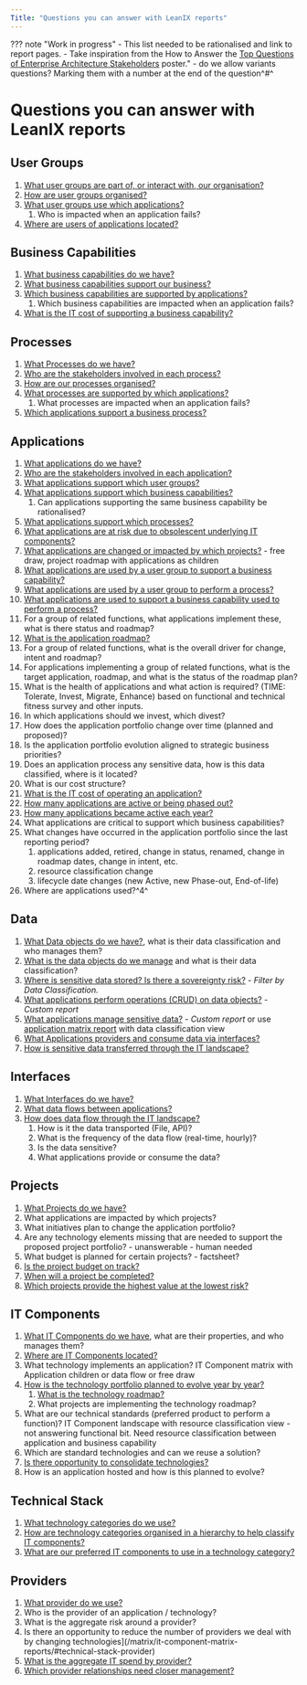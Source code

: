 ```yaml
---
Title: "Questions you can answer with LeanIX reports"
---
```


??? note "Work in progress"
    - This list needed to be rationalised and link to report pages.
    - Take inspiration from the How to Answer the [Top Questions of Enterprise Architecture Stakeholders](https://www.leanix.net/en/download/how-to-answer-the-top-questions-of-enterprise-architecture-stakeholders) poster."
    - do we allow variants questions? Marking them with a number at the end of the question^#^

# Questions you can answer with LeanIX reports

## User Groups

1. [What user groups are part of, or interact with, our organisation?](/inventory)
1. [How are user groups organised?](/factsheet-map/#user-group) 
1. [What user groups use which applications?](/landscape/application-landscape-reports)
    1. Who is impacted when an application fails? 
1. [Where are users of applications located?](/location/application-usage-report)
    
<!--    
1. [Who uses which applications to provide a business capability?](/matrix/application-matrix-reports/#business-capability-user-group)
1. [Who uses which applications within a process?](/matrix/application-matrix-reports/#process-user-group)
1. [How will user groups use of applications change over time?](/matrix/application-matrix-reports/#time-user-group)
-->


## Business Capabilities

1. [What business capabilities do we have?](/inventory) 
1. [What business capabilities support our business?](/factsheet-map/#business-capability)
1. [Which business capabilities are supported by applications?](/landscape/application-landscape-reports)
    1. Which business capabilities are impacted when an application fails? 
1. [What is the IT cost of supporting a business capability?](/cost/business-capability-cost-report)

## Processes

1. [What Processes do we have?](/inventory)
1. [Who are the stakeholders involved in each process?](/inventory)
1. [How are our processes organised?](/factsheet-map/#user-group)
1. [What processes are supported by which applications?](/landscape/application-landscape-reports)
    1. What processes are impacted when an application fails?
1. [Which applications support a business process?](/landscape/application-landscape-reports)

## Applications

1. [What applications do we have?](/inventory)
1. [Who are the stakeholders involved in each application?](/inventory)
1. [What applications support which user groups?](/landscape/application-landscape-reports)
1. [What applications support which business capabilities?](/landscape/application-landscape-reports)
    1. Can applications supporting the same business capability be rationalised?
1. [What applications support which processes?](/landscape/application-landscape-reports)
1. [What applications are at risk due to obsolescent underlying IT components?](/matrix/application-matrix-reports/) 
1. [What applications are changed or impacted by which projects?]() - free draw, project roadmap with applications as children
1. [What applications are used by a user group to support a business capability?](/matrix/application-matrix-reports/#business-capability-user-group)
1. [What applications are used by a user group to perform a process?](/matrix/application-matrix-reports/#process-user-group)
1. [What applications are used to support a business capability used to perform a process?](/matrix/application-matrix-reports/#process-user-group)
1. For a group of related functions, what applications implement these, what is there status and roadmap? 
1. [What is the application roadmap?](/roadmap/application-roadmap-reports)
1. For a group of related functions, what is the overall driver for change, intent and roadmap? 
1. For applications implementing a group of related functions, what is the target application, roadmap, and what is the status of the roadmap plan? 
1. What is the health of applications and what action is required? (TIME: Tolerate, Invest, Migrate, Enhance) based on functional and technical fitness survey and other inputs. 
1. In which applications should we invest, which divest?
1. How does the application portfolio change over time (planned and proposed)? 
1. Is the application portfolio evolution aligned to strategic business priorities?
1. Does an application process any sensitive data, how is this data classified, where is it located? 
1. What is our cost structure?
1. [What is the IT cost of operating an application?](/cost/provider-cost-report)
1. [How many applications are active or being phased out?](/metrics/lifecycle-and-age-report)
1. [How many applications became active each year?](/metrics/lifecycle-and-age-report)
1. What applications are critical to support which business capabilities?
1. What changes have occurred in the application portfolio since the last reporting period? 
    1. applications added, retired, change in status, renamed, change in roadmap dates, change in intent, etc.
    1. resource classification change
    1. lifecycle date changes (new Active, new Phase-out, End-of-life)
1. Where are applications used?^4^    
    

## Data

1. [What Data objects do we have?](/inventory), what is their data classification and who manages them? 
1. [What is the data objects do we manage](/factsheet-map/#data-object) and what is their data classification?
1. [Where is sensitive data stored? Is there a sovereignty risk?](location/it-component-location-report) - *Filter by Data Classification.*
1. [What applications perform operations (CRUD) on data objects?](https://store.leanix.net/en/report-details/753b11a9-4e86-4fad-a840-f76341bad983/c7d772df-2988-4024-920f-fb732d95cedc) - *Custom report* 
1. [What applications manage sensitive data?](https://store.leanix.net/en/report-details/753b11a9-4e86-4fad-a840-f76341bad983/c7d772df-2988-4024-920f-fb732d95cedc) - *Custom report* or use [application matrix report](/matrix/application-matrix-reports) with data classification view
1. [What Applications providers and consume data via interfaces?](interface/interface-circle-map-report)
1. [How is sensitive data transferred through the IT landscape?](interface/data-flow-diagram)

## Interfaces

1. [What Interfaces do we have?](/inventory) 
1. [What data flows between applications?](interface/interface-circle-map-report/) 
1. [How does data flow through the IT landscape?](/interface/data-flow-diagram/)
    1. How is it the data transported (File, API)?
    1. What is the frequency of the data flow (real-time, hourly)?
    1. Is the data sensitive?
    1. What applications provide or consume the data?


## Projects 

1. [What Projects do we have?](/inventory)
1. What applications are impacted by which projects? 
1. What initiatives plan to change the application portfolio?
1. Are any technology elements missing that are needed to support the proposed project portfolio? - unanswerable - human needed
1. What budget is planned for certain projects? - factsheet?
1. [Is the project budget on track?](/cost/project-cost-report/)
1. [When will a project be completed?](/roadmap/project-roadmap-reports)
1. [Which projects provide the highest value at the lowest risk?](/metrics/project-portfolio-report)

## IT Components

1. [What IT Components do we have](/inventory), what are their properties, and who manages them? 
1. [Where are IT Components located?](location/it-component-location-report)
1. What technology implements an application? IT Component matrix with Application children or data flow or free draw
1. [How is the technology portfolio planned to evolve year by year?](/matrix/it-component-matrix-reports/#time-technical-stack) 
    1. [What is the technology roadmap?](/roadmap/project-roadmap-reports)
    1. What projects are implementing the technology roadmap?
1. What are our technical standards (preferred product to perform a function)? IT Component landscape with resource classification view - not answering functional bit. Need resource classification between application and business capability
  1. Which are standard technologies and can we reuse a solution?
1. [Is there opportunity to consolidate technologies?](/landscape/it-component-landscape/) 
1. How is an application hosted and how is this planned to evolve?


## Technical Stack

1. [What technology categories do we use?](/inventory)
1. [How are technology categories organised in a hierarchy to help classify IT components?](/factsheet-map/#technical-stack)
1. [What are our preferred IT components to use in a technology category?](/landscape/it-component-landscape/) 


## Providers

1. [What provider do we use?](/inventory)
1. Who is the provider of an application / technology? 
1. What is the aggregate risk around a provider?
1. Is there an opportunity to reduce the number of providers we deal with by changing technologies](/matrix/it-component-matrix-reports/#technical-stack-provider)
1. [What is the aggregate IT spend by provider?](../cost/provider-cost-report/) 
1. [Which provider relationships need closer management?](/metrics/provider-portfolio-report)

<!--

From https://www.leanix.net/en/product/use-cases/integration-architecture-management

1. Is the data flow compromised by outdated Applications?
1. Are the Applications technically suited for the specific purpose?
1. How critical are the Applications in the data flow?
1. Which Applications are using employee data?
1. Is any customer data stored outside Europe?
1. Are there conflicts in manipulating data ("CRUD")?
1. How is the information flow across the Application Portfolio?
1. How are Applications interacting with each other and how often?
1. Are certain Applications a point of failure due to their high number of interfaces?

from https://www.leanix.net/en/product/use-cases/application-portfolio-management

1. Spot insufficient or unreasonable Functional Fit in an instant.
1. Communicate Applications that are going to be replaced with a Successor Application.
1. Identify the highest priorities to tackle first and focus your investments.
1. In which Applications to invest?
1. How well are Business Capabilities supported by Applications?
1. Who is using Applications where: Do we have support gaps? Do we have redundancies?
1. Who is providing the Application: Is this an effective setup?
1. How does the Application portfolio evolve over time?
1. Is the Application portfolio in line with our strategic business priorities?

from https://www.leanix.net/en/product/use-cases/technology-risk-management

1. nsights into whether an Application and the Business Capability it supports are at risk is therefore derived from the underlying IT Components.
1. How many IT Components are redundant?
1. Which Applications are at risk as the underlying IT components are out of the lifecycle?
1. Which IT Components go Out-of-Life?
1. Which Countries are most affected by Tech Risk?
1. Which actions are planned to mitigate the risk by the individual Application owners?

BTM

1. 

-->

<!-- Links -->
